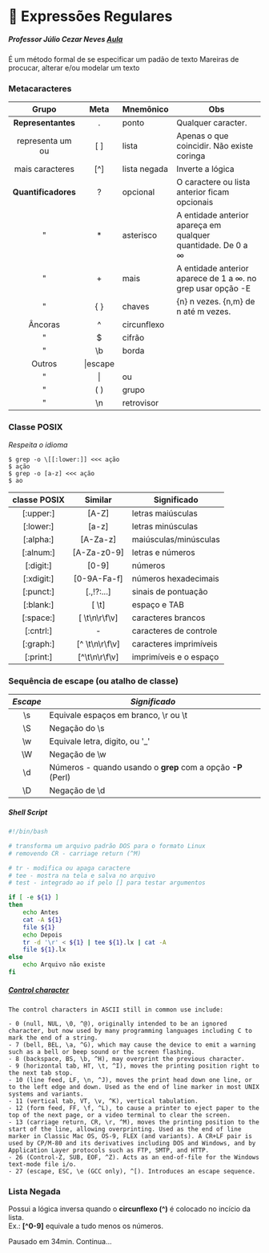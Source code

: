 # :penguin: Expressões Regulares
##### _Professor Júlio Cezar Neves_ [Aula](https://www.youtube.com/watch?v=dfq1QVqqiGY)
É um método formal de se especificar um padão de texto
Mareiras de procucar, alterar e/ou modelar um texto


### Metacaracteres
Grupo|Meta|Mnemônico|Obs
:---:|:---:|---|---
**Representantes**|\.|ponto|Qualquer caracter.
representa um ou|[ ]|lista|Apenas o que coincidir. Não existe coringa
mais caracteres|[^]|lista negada|Inverte a lógica
**Quantificadores**|?|opcional|O caractere ou lista anterior ficam opcionais
"|*|asterisco|A entidade anterior apareça em qualquer quantidade. De 0 a $\infty$
"|+|mais|A entidade anterior aparece de 1 a $\infty$. no grep usar opção -E
"|{ }|chaves|{n} n vezes. {n,m} de n até m vezes.
Âncoras|^|circunflexo
"|$|cifrão
"|\\b|borda
Outros|\\|escape
"|\||ou
"|( )|grupo
"|\\n|retrovisor

### Classe POSIX
_Respeita o idioma_
```console
$ grep -o \[[:lower:]] <<< ação
$ ação
$ grep -o [a-z] <<< ação
$ ao
``` 

classe POSIX|Similar|Significado
:------:|:------:|------------------
[:upper:]|[A-Z]|letras maiúsculas
[:lower:]|[a-z]|letras minúsculas
[:alpha:]|[A-Za-z]|maiúsculas/minúsculas
[:alnum:]|[A-Za-z0-9]|letras e números
[:digit:]|[0-9]|números
[:xdigit:]|[0-9A-Fa-f]|números hexadecimais
[:punct:]|[.,!?:...]|sinais de pontuação
[:blank:]|[ \t]|espaço e TAB
[:space:]|[ \t\n\r\f\v]|caracteres brancos
[:cntrl:]|-|caracteres de controle
[:graph:]|[^ \t\n\r\f\v]|caracteres imprimíveis
[:print:]|[^\t\n\r\f\v]|imprimíveis e o espaço

### Sequência de escape (ou atalho de classe)
*Escape*|*Significado*
:---:|---
\s|Equivale espaços em branco, \r ou \t
\S|Negação do \s
\w|Equivale letra, digito, ou '_'
\W|Negação de \w
\d|Números - quando usando o **grep** com a opção **-P** (Perl)
\D|Negação de \d


##### Shell Script
```bash
#!/bin/bash

# transforma um arquivo padrão DOS para o formato Linux
# removendo CR - carriage return (^M)

# tr - modifica ou apaga caractere
# tee - mostra na tela e salva no arquivo
# test - integrado ao if pelo [] para testar argumentos

if [ -e ${1} ]
then
	echo Antes
	cat -A ${1}
	file ${1}
	echo Depois
	tr -d '\r' < ${1} | tee ${1}.lx | cat -A
	file ${1}.lx
else
	echo Arquivo não existe
fi
```
##### [Control character](https://en.wikipedia.org/wiki/Control_character)
```
The control characters in ASCII still in common use include:

- 0 (null, NUL, \0, ^@), originally intended to be an ignored character, but now used by many programming languages including C to mark the end of a string.
- 7 (bell, BEL, \a, ^G), which may cause the device to emit a warning such as a bell or beep sound or the screen flashing.
- 8 (backspace, BS, \b, ^H), may overprint the previous character.
- 9 (horizontal tab, HT, \t, ^I), moves the printing position right to the next tab stop.
- 10 (line feed, LF, \n, ^J), moves the print head down one line, or to the left edge and down. Used as the end of line marker in most UNIX systems and variants.
- 11 (vertical tab, VT, \v, ^K), vertical tabulation.
- 12 (form feed, FF, \f, ^L), to cause a printer to eject paper to the top of the next page, or a video terminal to clear the screen.
- 13 (carriage return, CR, \r, ^M), moves the printing position to the start of the line, allowing overprinting. Used as the end of line marker in Classic Mac OS, OS-9, FLEX (and variants). A CR+LF pair is used by CP/M-80 and its derivatives including DOS and Windows, and by Application Layer protocols such as FTP, SMTP, and HTTP.
- 26 (Control-Z, SUB, EOF, ^Z). Acts as an end-of-file for the Windows text-mode file i/o.
- 27 (escape, ESC, \e (GCC only), ^[). Introduces an escape sequence.
```

### Lista Negada
Possui a lógica inversa quando o **circunflexo (^)** é
colocado no incício da lista.  
Ex.: **[^0-9]** equivale a tudo menos os números.


Pausado em 34min. Continua...

